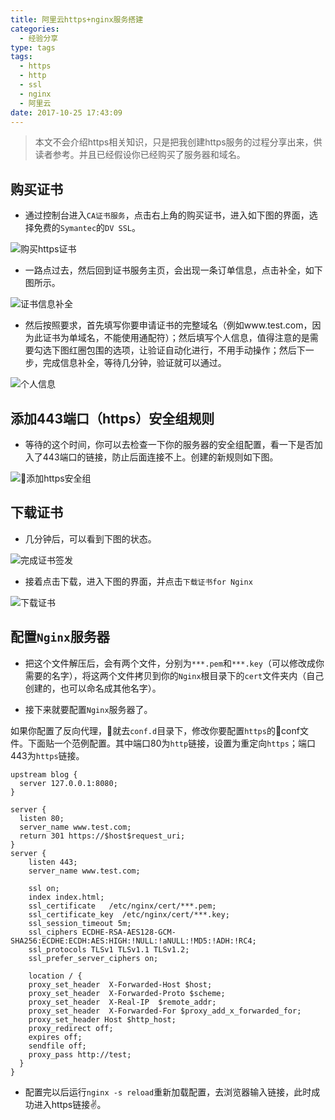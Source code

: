 ```yaml
---
title: 阿里云https+nginx服务搭建
categories:
  - 经验分享
type: tags
tags:
  - https
  - http
  - ssl
  - nginx
  - 阿里云
date: 2017-10-25 17:43:09
---
```


> 本文不会介绍https相关知识，只是把我创建https服务的过程分享出来，供读者参考。并且已经假设你已经购买了服务器和域名。

## 购买证书

- 通过控制台进入`CA证书服务`，点击右上角的购买证书，进入如下图的界面，选择免费的`Symantec`的`DV SSL`。

![购买https证书](bug_https_service.png)

- 一路点过去，然后回到证书服务主页，会出现一条订单信息，点击补全，如下图所示。

![证书信息补全](buquan.png)

- 然后按照要求，首先填写你要申请证书的完整域名（例如www.test.com，因为此证书为单域名，不能使用通配符）；然后填写个人信息，值得注意的是需要勾选下图红圈包围的选项，让验证自动化进行，不用手动操作；然后下一步，完成信息补全，等待几分钟，验证就可以通过。

![个人信息](buquan_2.png)

## 添加443端口（https）安全组规则
- 等待的这个时间，你可以去检查一下你的服务器的安全组配置，看一下是否加入了443端口的链接，防止后面连接不上。创建的新规则如下图。

![添加https安全组](https_config.png)

## 下载证书
- 几分钟后，可以看到下图的状态。

![完成证书签发](auth_complete.png)

- 接着点击下载，进入下图的界面，并点击`下载证书for Nginx`

![下载证书](cert_download.png)

## 配置`Nginx`服务器

- 把这个文件解压后，会有两个文件，分别为`***.pem`和`***.key`（可以修改成你需要的名字），将这两个文件拷贝到你的`Nginx`根目录下的`cert`文件夹内（自己创建的，也可以命名成其他名字）。

- 接下来就要配置`Nginx`服务器了。

如果你配置了反向代理，就去`conf.d`目录下，修改你要配置`https`的conf文件。下面贴一个范例配置。其中端口80为`http`链接，设置为重定向`https`；端口443为`https`链接。

```
upstream blog {
  server 127.0.0.1:8080;
}

server {
  listen 80;
  server_name www.test.com;
  return 301 https://$host$request_uri;
}
server {
    listen 443;
    server_name www.test.com;

    ssl on;
    index index.html;
    ssl_certificate   /etc/nginx/cert/***.pem;
    ssl_certificate_key  /etc/nginx/cert/***.key;
    ssl_session_timeout 5m;
    ssl_ciphers ECDHE-RSA-AES128-GCM-SHA256:ECDHE:ECDH:AES:HIGH:!NULL:!aNULL:!MD5:!ADH:!RC4;
    ssl_protocols TLSv1 TLSv1.1 TLSv1.2;
    ssl_prefer_server_ciphers on;

    location / {
    proxy_set_header  X-Forwarded-Host $host;
    proxy_set_header  X-Forwarded-Proto $scheme;
    proxy_set_header  X-Real-IP  $remote_addr;
    proxy_set_header  X-Forwarded-For $proxy_add_x_forwarded_for;
    proxy_set_header Host $http_host;
    proxy_redirect off;
    expires off;
    sendfile off;
    proxy_pass http://test;
  }
}
```

- 配置完以后运行`nginx -s reload`重新加载配置，去浏览器输入链接，此时成功进入https链接✌️。